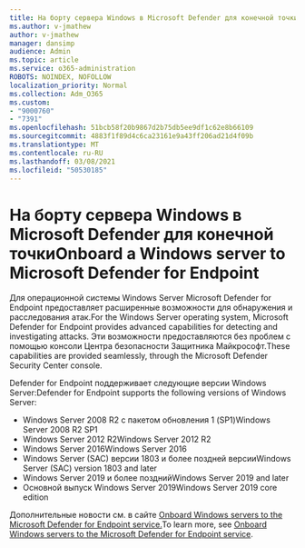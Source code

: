 ```yaml
---
title: На борту сервера Windows в Microsoft Defender для конечной точки
ms.author: v-jmathew
author: v-jmathew
manager: dansimp
audience: Admin
ms.topic: article
ms.service: o365-administration
ROBOTS: NOINDEX, NOFOLLOW
localization_priority: Normal
ms.collection: Adm_O365
ms.custom:
- "9000760"
- "7391"
ms.openlocfilehash: 51bcb58f20b9867d2b75db5ee9df1c62e8b66109
ms.sourcegitcommit: 4883f1f89d4c6ca23161e9a43ff206ad21d4f09b
ms.translationtype: MT
ms.contentlocale: ru-RU
ms.lasthandoff: 03/08/2021
ms.locfileid: "50530185"
---
```

# <a name="onboard-a-windows-server-to-microsoft-defender-for-endpoint"></a><span data-ttu-id="8f69e-102">На борту сервера Windows в Microsoft Defender для конечной точки</span><span class="sxs-lookup"><span data-stu-id="8f69e-102">Onboard a Windows server to Microsoft Defender for Endpoint</span></span>

<span data-ttu-id="8f69e-103">Для операционной системы Windows Server Microsoft Defender for Endpoint предоставляет расширенные возможности для обнаружения и расследования атак.</span><span class="sxs-lookup"><span data-stu-id="8f69e-103">For the Windows Server operating system, Microsoft Defender for Endpoint provides advanced capabilities for detecting and investigating attacks.</span></span> <span data-ttu-id="8f69e-104">Эти возможности предоставляются без проблем с помощью консоли Центра безопасности Защитника Майкрософт.</span><span class="sxs-lookup"><span data-stu-id="8f69e-104">These capabilities are provided seamlessly, through the Microsoft Defender Security Center console.</span></span>

<span data-ttu-id="8f69e-105">Defender for Endpoint поддерживает следующие версии Windows Server:</span><span class="sxs-lookup"><span data-stu-id="8f69e-105">Defender for Endpoint supports the following versions of Windows Server:</span></span>

- <span data-ttu-id="8f69e-106">Windows Server 2008 R2 с пакетом обновления 1 (SP1)</span><span class="sxs-lookup"><span data-stu-id="8f69e-106">Windows Server 2008 R2 SP1</span></span>
- <span data-ttu-id="8f69e-107">Windows Server 2012 R2</span><span class="sxs-lookup"><span data-stu-id="8f69e-107">Windows Server 2012 R2</span></span>
- <span data-ttu-id="8f69e-108">Windows Server 2016</span><span class="sxs-lookup"><span data-stu-id="8f69e-108">Windows Server 2016</span></span>
- <span data-ttu-id="8f69e-109">Windows Server (SAC) версии 1803 и более поздней версии</span><span class="sxs-lookup"><span data-stu-id="8f69e-109">Windows Server (SAC) version 1803 and later</span></span>
- <span data-ttu-id="8f69e-110">Windows Server 2019 и более поздний</span><span class="sxs-lookup"><span data-stu-id="8f69e-110">Windows Server 2019 and later</span></span>
- <span data-ttu-id="8f69e-111">Основной выпуск Windows Server 2019</span><span class="sxs-lookup"><span data-stu-id="8f69e-111">Windows Server 2019 core edition</span></span>

<span data-ttu-id="8f69e-112">Дополнительные новости см. в сайте [Onboard Windows servers to the Microsoft Defender for Endpoint service.](https://go.microsoft.com/fwlink/?linkid=2143627)</span><span class="sxs-lookup"><span data-stu-id="8f69e-112">To learn more, see [Onboard Windows servers to the Microsoft Defender for Endpoint service](https://go.microsoft.com/fwlink/?linkid=2143627).</span></span>
